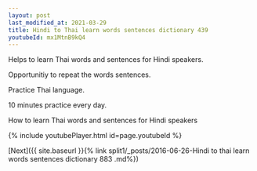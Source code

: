 ```yaml
---
layout: post
last_modified_at: 2021-03-29
title: Hindi to Thai learn words sentences dictionary 439 
youtubeId: mx1MtnB9kQ4
---
```

 
 
Helps to learn Thai words and sentences for Hindi speakers.

Opportunitiy to repeat the words sentences. 

Practice Thai language. 
 
10 minutes practice every day. 
 
How to learn Thai words and sentences for Hindi speakers 
 
{% include youtubePlayer.html id=page.youtubeId %}
 
 
[Next]({{ site.baseurl }}{% link  split1/_posts/2016-06-26-Hindi to thai learn words sentences dictionary 883 .md%})
 
